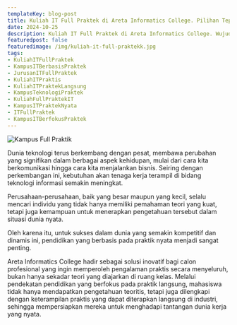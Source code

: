 ```yaml
---
templateKey: blog-post
title: Kuliah IT Full Praktek di Areta Informatics College. Pilihan Tepat untuk Karir Cemerlang di Dunia Teknologi.
date: 2024-10-25
description: Kuliah IT Full Praktek di Areta Informatics College. Wujudkan Impian Karir Sukses dengan Pendidikan yang Mendorong Keahlian dan Pengalaman Langsung di Dunia Teknologi
featuredpost: false
featuredimage: /img/kuliah-it-full-praktekk.jpg
tags:
- KuliahITFullPraktek	
- KampusITBerbasisPraktek	
- JurusanITFullPraktek	
- KuliahITPraktis	
- KuliahITPraktekLangsung	
- KampusTeknologiPraktek	
- KuliahFullPraktekIT	
- KampusITPraktekNyata	
- ITFullPraktek	
- KampusITBerfokusPraktek	
---
```


![Kampus Full Praktik](/img/kuliah-it-full-praktekk.jpg "Kampus Full Praktik")

Dunia teknologi terus berkembang dengan pesat, membawa perubahan yang signifikan dalam berbagai aspek kehidupan, mulai dari cara kita berkomunikasi hingga cara kita menjalankan bisnis. Seiring dengan perkembangan ini, kebutuhan akan tenaga kerja terampil di bidang teknologi informasi semakin meningkat.																								
																								
Perusahaan-perusahaan, baik yang besar maupun yang kecil, selalu mencari individu yang tidak hanya memiliki pemahaman teori yang kuat, tetapi juga kemampuan untuk menerapkan pengetahuan tersebut dalam situasi dunia nyata.																								
																								
Oleh karena itu, untuk sukses dalam dunia yang semakin kompetitif dan dinamis ini, pendidikan yang berbasis pada praktik nyata menjadi sangat penting.																								
																								
Areta Informatics College hadir sebagai solusi inovatif bagi calon profesional yang ingin memperoleh pengalaman praktis secara menyeluruh, bukan hanya sekadar teori yang diajarkan di ruang kelas. Melalui pendekatan pendidikan yang berfokus pada praktik langsung, mahasiswa tidak hanya mendapatkan pengetahuan teoritis, tetapi juga dilengkapi dengan keterampilan praktis yang dapat diterapkan langsung di industri, sehingga mempersiapkan mereka untuk menghadapi tantangan dunia kerja yang nyata.